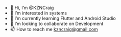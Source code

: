 - 👋 Hi, I’m @KZNCraig
- 👀 I’m interested in systems
- 🌱 I’m currently learning Flutter and Android Studio
- 💞️ I’m looking to collaborate on Development
- 📫 How to reach me kzncraig@gmail.com

<!---
KZNCraig/KZNCraig is a ✨ special ✨ repository because its `README.md` (this file) appears on your GitHub profile.
You can click the Preview link to take a look at your changes.
--->
